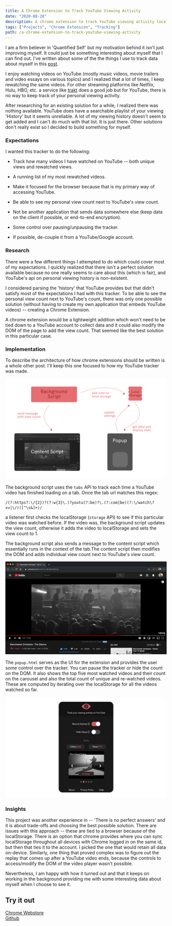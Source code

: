 ```yaml
---
title: A Chrome Extension to Track YouTube Viewing Activity
date: "2020-08-28"
description: A chrome extension to track YouTube viewing activity locally.
tags: ["Projects", "Chrome Extension", "Tracking"]
path: /a-chrome-extension-to-track-youtube-viewing-activity
---
```


I am a firm believer in 'Quantified Self' but my motivation behind it isn't just improving myself. It could just be something interesting about myself that I can find out. I've written about some of the the things I use to track data about myself in this [post](/quantified-self).

I enjoy watching videos on YouTube (mostly music videos, movie trailers and video essays on various topics) and I realized that a lot of times, I keep rewatching the same videos. For other streaming platforms like Netflix, Hulu, HBO, etc. a service like [trakt](https://trakt.tv) does a good job but for YouTube, there is no way to keep track of your personal viewing activity.

After researching for an existing solution for a while, I realized there was nothing available. YouTube does have a searchable playlist of your viewing 'History' but it seems unreliable. A lot of my viewing history doesn't seem to get added and I can't do much with that list. It is just there. Other solutions don't really exist so I decided to build something for myself.

### Expectations

I wanted this tracker to do the following:

-   Track how many videos I have watched on YouTube -- both unique views and rewatched views.

-   A running list of my most rewatched videos.

-   Make it focused for the browser because that is my primary way of accessing YouTube.

-   Be able to see my personal view count next to YouTube's view count.

-   Not be another application that sends data somewhere else (keep data on the client if possible, or end-to-end encryption).

-   Some control over pausing/unpausing the tracker.

-   If possible, de-couple it from a YouTube/Google account.

### Research

There were a few different things I attempted to do which could cover most of my expectations. I quickly realized that there isn't a perfect solution available because no one really seems to care about this (which is fair), and YouTube's api on personal viewing history is non-existent.

I considered parsing the 'history' that YouTube provides but that didn't satisfy most of the expectations I had with this tracker. To be able to see the personal view count next to YouTube's count, there was only one possible solution (without having to create my own application that embeds YouTube videos) -- creating a Chrome Extension.

A chrome extension would be a lightweight addition which won't need to be tied down to a YouTube account to collect data and it could also modify the DOM of the page to add the view count. That seemed like the best solution in this particular case.

### Implementation

To describe the architecture of how chrome extensions should be written is a whole other post. I'll keep this one focused to how my YouTube tracker was made.

![(Img 1) Architecture of the Chrome Extension](../images/2020-08-28-a-chrome-extension-to-track-youtube-viewing-activity/youtubeviews_architecture.png)

The background script uses the `tabs` API to track each time a YouTube video has finished loading on a tab. Once the tab url matches this regex:

```regex
/(?:https?:\/{2})?(?:w{3}\.)?youtu(?:be)?\.(?:com|be)(?:\/watch\?v=|\/)([^\s&]+)/
```

a listener first checks the localStorage (`storage` API) to see if this particular video was watched before. If the video was, the background script updates the view count, otherwise it adds the video to localStorage and sets the view count to 1.

The background script also sends a message to the content script which essentially runs in the context of the tab.The content script then modifies the DOM and adds individual view count next to YouTube's view count.

![(Img 2) YouTube Screenshot to display the individual view count (gray dotted line added to the screengrab for visibility)](../images/2020-08-28-a-chrome-extension-to-track-youtube-viewing-activity/youtube_screenshot.png)

The `popup.html` serves as the UI for the extension and provides the user some control over the tracker. You can pause the tracker or hide the count on the DOM. It also shows the top five most watched videos and their count on the carousel and also the total count of unique and re-watched videos. These are computed by iterating over the localStorage for all the videos watched so far.

![(Img 3) YouTube views chrome extension popup UI)](../images/2020-08-28-a-chrome-extension-to-track-youtube-viewing-activity/youtubeviews_popup.png)

### Insights

This project was another experience in -- 'There is no perfect answers' and it is about trade-offs and choosing the best possible solution. There are issues with this approach -- these are tied to a browser because of the localStorage. There is an option that chrome provides where you can sync localStorage throughout all devices with Chrome logged in on the same id, but then that ties it to the account. I picked the one that would retain all data on-device. Similarly, one thing that proved complex was to figure out the replay that comes up after a YouTube video ends, because the controls to access/modify the DOM of the video player wasn't possible.

Nevertheless, I am happy with how it turned out and that it keeps on working in the background providing me with some interesting data about myself when I choose to see it.

## Try it out

[Chrome Webstore](https://chrome.google.com/webstore/detail/youtube-views/nnhlpinbmbjmoofeifjibiipnbopahmg)  
[Github](https://github.com/yagrawl/youtubeviews)  
